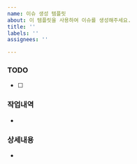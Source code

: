 ```yaml
---
name: 이슈 생성 템플릿
about: 이 템플릿을 사용하여 이슈를 생성해주세요.
title: ''
labels: ''
assignees: ''

---
```


### TODO
- [ ]

### 작업내역
-

### 상세내용
-
